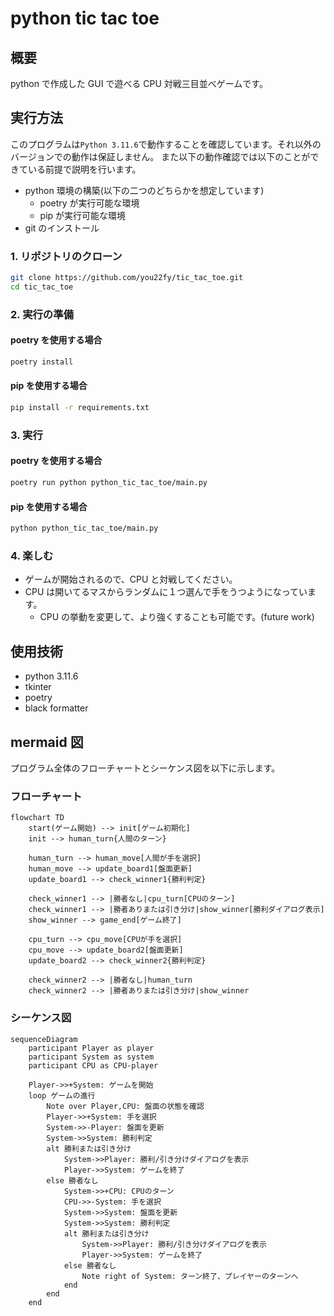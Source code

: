 # python tic tac toe

## 概要

python で作成した GUI で遊べる CPU 対戦三目並べゲームです。

## 実行方法

このプログラムは`Python 3.11.6`で動作することを確認しています。それ以外のバージョンでの動作は保証しません。
また以下の動作確認では以下のことができている前提で説明を行います。

- python 環境の構築(以下の二つのどちらかを想定しています)
  - poetry が実行可能な環境
  - pip が実行可能な環境
- git のインストール

### 1. リポジトリのクローン

```zsh
git clone https://github.com/you22fy/tic_tac_toe.git
cd tic_tac_toe
```

### 2. 実行の準備

#### poetry を使用する場合

```zsh
poetry install
```

#### pip を使用する場合

```zsh
pip install -r requirements.txt
```

### 3. 実行

#### poetry を使用する場合

```zsh
poetry run python python_tic_tac_toe/main.py
```

#### pip を使用する場合

```zsh
python python_tic_tac_toe/main.py
```

### 4. 楽しむ

- ゲームが開始されるので、CPU と対戦してください。
- CPU は開いてるマスからランダムに１つ選んで手をうつようになっています。
  - CPU の挙動を変更して、より強くすることも可能です。(future work)

## 使用技術

- python 3.11.6
- tkinter
- poetry
- black formatter

## mermaid 図

プログラム全体のフローチャートとシーケンス図を以下に示します。

### フローチャート

```mermaid
flowchart TD
    start(ゲーム開始) --> init[ゲーム初期化]
    init --> human_turn{人間のターン}

    human_turn --> human_move[人間が手を選択]
    human_move --> update_board1[盤面更新]
    update_board1 --> check_winner1{勝利判定}

    check_winner1 --> |勝者なし|cpu_turn[CPUのターン]
    check_winner1 --> |勝者ありまたは引き分け|show_winner[勝利ダイアログ表示]
    show_winner --> game_end[ゲーム終了]

    cpu_turn --> cpu_move[CPUが手を選択]
    cpu_move --> update_board2[盤面更新]
    update_board2 --> check_winner2{勝利判定}

    check_winner2 --> |勝者なし|human_turn
    check_winner2 --> |勝者ありまたは引き分け|show_winner

```

### シーケンス図

```mermaid
sequenceDiagram
    participant Player as player
    participant System as system
    participant CPU as CPU-player

    Player->>+System: ゲームを開始
    loop ゲームの進行
        Note over Player,CPU: 盤面の状態を確認
        Player->>+System: 手を選択
        System->>-Player: 盤面を更新
        System->>System: 勝利判定
        alt 勝利または引き分け
            System->>Player: 勝利/引き分けダイアログを表示
            Player->>System: ゲームを終了
        else 勝者なし
            System->>+CPU: CPUのターン
            CPU->>-System: 手を選択
            System->>System: 盤面を更新
            System->>System: 勝利判定
            alt 勝利または引き分け
                System->>Player: 勝利/引き分けダイアログを表示
                Player->>System: ゲームを終了
            else 勝者なし
                Note right of System: ターン終了、プレイヤーのターンへ
            end
        end
    end

```

